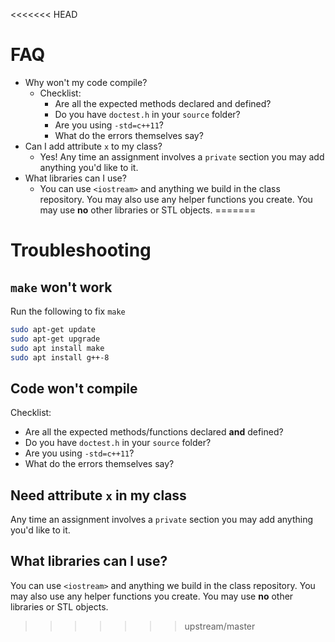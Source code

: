 <<<<<<< HEAD
# FAQ

- Why won't my code compile?
  - Checklist:
    - Are all the expected methods declared and defined?
    - Do you have `doctest.h` in your `source` folder?
    - Are you using `-std=c++11`?
    - What do the errors themselves say?
- Can I add attribute `x` to my class?
  - Yes! Any time an assignment involves a `private` section you may add anything you'd like to it.
- What libraries can I use?
  - You can use `<iostream>` and anything we build in the class repository. You may also use any helper functions you create. You may use **no** other libraries or STL objects.
=======
# Troubleshooting

## `make` won't work

Run the following to fix `make`

```bash
sudo apt-get update
sudo apt-get upgrade
sudo apt install make
sudo apt install g++-8
```

## Code won't compile

Checklist:

- Are all the expected methods/functions declared **and** defined?
- Do you have `doctest.h` in your `source` folder?
- Are you using `-std=c++11`?
- What do the errors themselves say?
  
## Need attribute `x` in my class

 Any time an assignment involves a `private` section you may add anything you'd like to it.

## What libraries can I use?

You can use `<iostream>` and anything we build in the class repository. You may also use any helper functions you create. You may use **no** other libraries or STL objects.
>>>>>>> upstream/master
